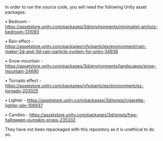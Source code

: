 In order to run the source code, you will need the following Unity asset packages:

•	Bedroom - https://assetstore.unity.com/packages/3d/environments/minimalist-archviz-bedroom-131093

•	Rain effect -  https://assetstore.unity.com/packages/vfx/particles/environment/rain-maker-2d-and-3d-rain-particle-system-for-unity-34938

•	Snow mountain - https://assetstore.unity.com/packages/3d/environments/landscapes/snow-mountain-24690

•	Tornado effect - https://assetstore.unity.com/packages/vfx/particles/environment/ez-tornado-203025

•	Lighter - https://assetstore.unity.com/packages/3d/props/cigarette-lighter-pbr-106937

•	Candles - https://assetstore.unity.com/packages/3d/props/free-halloween-pumpkin-props-235332

They have not been repackaged with this repository as it is unethical to do so.
